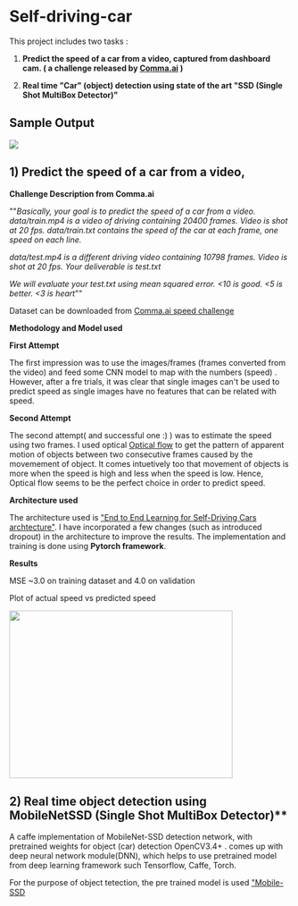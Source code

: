 # Self-driving-car
This project includes two tasks :

1) **Predict the speed of a car from a video, captured from dashboard cam. ( a challenge released by [Comma.ai](https://github.com/commaai) )**

2) **Real time "Car" (object) detection using state of the art "SSD (Single Shot MultiBox Detector)"**

## Sample Output

![](output.gif)



## 1) Predict the speed of a car from a video,
**Challenge Description from Comma.ai**

""*Basically, your goal is to predict the speed of a car from a video.*
*data/train.mp4 is a video of driving containing 20400 frames. Video is shot at 20 fps.*
*data/train.txt contains the speed of the car at each frame, one speed on each line.*

*data/test.mp4 is a different driving video containing 10798 frames. Video is shot at 20 fps.
Your deliverable is test.txt*

*We will evaluate your test.txt using mean squared error. <10 is good. <5 is better. <3 is heart*""

Dataset can be downloaded from  [Comma.ai speed challenge](https://github.com/commaai/speedchallenge)


**Methodology and Model used**

**First Attempt**

The first impression was to use the images/frames (frames converted from the video) and feed some CNN model to map with the numbers (speed) . However, after a fre trials, it was clear that single images can't be used to predict speed as single images have no features that can be related with speed. 

**Second Attempt**

The second attempt( and successful one :) ) was to estimate the speed using two frames. I used optical [Optical flow](https://docs.opencv.org/3.4/d7/d8b/tutorial_py_lucas_kanade.html) to get the pattern of apparent motion of objects between two consecutive frames caused by the movemement of object. It comes intuetively too that movement of objects is more when the speed is high and less when the speed is low. Hence, Optical flow seems to be the perfect choice in order to predict speed.

**Architecture used**

The architecture used is  ["End to End Learning for Self-Driving Cars archtecture"](https://arxiv.org/pdf/1604.07316.pdf). I have incorporated a few changes (such as introduced dropout) in the architecture to improve the results. The implementation and training is done using **Pytorch framework**.


**Results**

MSE ~3.0 on training dataset and 4.0 on validation

Plot of actual speed vs predicted speed

<img src="https://github.com/mayankmalik01/Self-driving-car/blob/master/comparison.png" width="400" height="300">


## 2) Real time object detection using MobileNetSSD (Single Shot MultiBox Detector)**

A caffe implementation of MobileNet-SSD detection network, with pretrained weights for object (car) detection
OpenCV3.4+ . comes up with deep neural network module(DNN), which helps to use pretrained model from deep learning framework such Tensorflow, Caffe, Torch. 

For the purpose of object tetection, the pre trained model is used ["Mobile-SSD](https://github.com/chuanqi305/MobileNet-SSD/)

